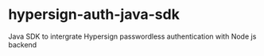 # hypersign-auth-java-sdk
Java SDK to intergrate Hypersign passwordless authentication with Node js backend
